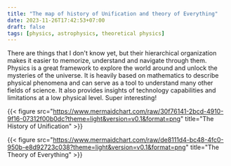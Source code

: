 ```yaml
---
title: "The map of history of Unification and theory of Everything"
date: 2023-11-26T17:42:53+07:00
draft: false
tags: [physics, astrophysics, theoretical physics]
---
```


There are things that I don't know yet, but their hierarchical organization makes it easier to memorize, understand and navigate through them. Physics is a great framework to explore the world around and unlock the mysteries of the universe. It is heavily based on mathematics to describe physical phenomena and can serve as a tool to understand many other fields of science. It also provides insights of technology capabilities and limitations at a low physical level. Super interesting!

{{< figure src="https://www.mermaidchart.com/raw/30f76141-2bcd-4910-9f16-07312f00b0dc?theme=light&version=v0.1&format=png" title="The History of Unification" >}}

{{< figure src="https://www.mermaidchart.com/raw/de8111d4-bc48-4fc0-950b-e8d92723c038?theme=light&version=v0.1&format=png" title="The Theory of Everything" >}}